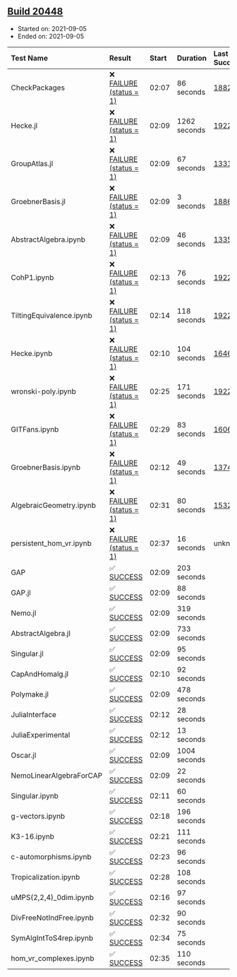 ## [Build 20448](https://oscarci.mathematik.uni-kl.de/job/oscar/20448/)

* Started on: 2021-09-05
* Ended on: 2021-09-05

| Test Name    | Result | Start | Duration | Last Success | First Failure |
|:-------------|:-------|:------|:---------|:-------------|:--------------|
| CheckPackages | ❌ [FAILURE (status = 1)](https://oscarci.mathematik.uni-kl.de/job/oscar/20448/artifact/logs/build-20448/CheckPackages.log) | 02:07 | 86 seconds | [18822](https://oscarci.mathematik.uni-kl.de/job/oscar/18822/) | [18823](https://oscarci.mathematik.uni-kl.de/job/oscar/18823/) |
| Hecke.jl | ❌ [FAILURE (status = 1)](https://oscarci.mathematik.uni-kl.de/job/oscar/20448/artifact/logs/build-20448/Hecke.jl.log) | 02:09 | 1262 seconds | [19222](https://oscarci.mathematik.uni-kl.de/job/oscar/19222/) | [20152](https://oscarci.mathematik.uni-kl.de/job/oscar/20152/) |
| GroupAtlas.jl | ❌ [FAILURE (status = 1)](https://oscarci.mathematik.uni-kl.de/job/oscar/20448/artifact/logs/build-20448/GroupAtlas.jl.log) | 02:09 | 67 seconds | [13311](https://oscarci.mathematik.uni-kl.de/job/oscar/13311/) | [13312](https://oscarci.mathematik.uni-kl.de/job/oscar/13312/) |
| GroebnerBasis.jl | ❌ [FAILURE (status = 1)](https://oscarci.mathematik.uni-kl.de/job/oscar/20448/artifact/logs/build-20448/GroebnerBasis.jl.log) | 02:09 | 3 seconds | [18864](https://oscarci.mathematik.uni-kl.de/job/oscar/18864/) | [18865](https://oscarci.mathematik.uni-kl.de/job/oscar/18865/) |
| AbstractAlgebra.ipynb | ❌ [FAILURE (status = 1)](https://oscarci.mathematik.uni-kl.de/job/oscar/20448/artifact/logs/build-20448/AbstractAlgebra.ipynb.log) | 02:09 | 46 seconds | [13355](https://oscarci.mathematik.uni-kl.de/job/oscar/13355/) | [13356](https://oscarci.mathematik.uni-kl.de/job/oscar/13356/) |
| CohP1.ipynb | ❌ [FAILURE (status = 1)](https://oscarci.mathematik.uni-kl.de/job/oscar/20448/artifact/logs/build-20448/CohP1.ipynb.log) | 02:13 | 76 seconds | [19222](https://oscarci.mathematik.uni-kl.de/job/oscar/19222/) | [20152](https://oscarci.mathematik.uni-kl.de/job/oscar/20152/) |
| TiltingEquivalence.ipynb | ❌ [FAILURE (status = 1)](https://oscarci.mathematik.uni-kl.de/job/oscar/20448/artifact/logs/build-20448/TiltingEquivalence.ipynb.log) | 02:14 | 118 seconds | [19222](https://oscarci.mathematik.uni-kl.de/job/oscar/19222/) | [20152](https://oscarci.mathematik.uni-kl.de/job/oscar/20152/) |
| Hecke.ipynb | ❌ [FAILURE (status = 1)](https://oscarci.mathematik.uni-kl.de/job/oscar/20448/artifact/logs/build-20448/Hecke.ipynb.log) | 02:10 | 104 seconds | [16463](https://oscarci.mathematik.uni-kl.de/job/oscar/16463/) | [16464](https://oscarci.mathematik.uni-kl.de/job/oscar/16464/) |
| wronski-poly.ipynb | ❌ [FAILURE (status = 1)](https://oscarci.mathematik.uni-kl.de/job/oscar/20448/artifact/logs/build-20448/wronski-poly.ipynb.log) | 02:25 | 171 seconds | [19222](https://oscarci.mathematik.uni-kl.de/job/oscar/19222/) | [20152](https://oscarci.mathematik.uni-kl.de/job/oscar/20152/) |
| GITFans.ipynb | ❌ [FAILURE (status = 1)](https://oscarci.mathematik.uni-kl.de/job/oscar/20448/artifact/logs/build-20448/GITFans.ipynb.log) | 02:29 | 83 seconds | [16068](https://oscarci.mathematik.uni-kl.de/job/oscar/16068/) | [16069](https://oscarci.mathematik.uni-kl.de/job/oscar/16069/) |
| GroebnerBasis.ipynb | ❌ [FAILURE (status = 1)](https://oscarci.mathematik.uni-kl.de/job/oscar/20448/artifact/logs/build-20448/GroebnerBasis.ipynb.log) | 02:12 | 49 seconds | [13748](https://oscarci.mathematik.uni-kl.de/job/oscar/13748/) | [13749](https://oscarci.mathematik.uni-kl.de/job/oscar/13749/) |
| AlgebraicGeometry.ipynb | ❌ [FAILURE (status = 1)](https://oscarci.mathematik.uni-kl.de/job/oscar/20448/artifact/logs/build-20448/AlgebraicGeometry.ipynb.log) | 02:31 | 80 seconds | [15322](https://oscarci.mathematik.uni-kl.de/job/oscar/15322/) | [15323](https://oscarci.mathematik.uni-kl.de/job/oscar/15323/) |
| persistent_hom_vr.ipynb | ❌ [FAILURE (status = 1)](https://oscarci.mathematik.uni-kl.de/job/oscar/20448/artifact/logs/build-20448/persistent_hom_vr.ipynb.log) | 02:37 | 16 seconds | unknown | unknown |
| GAP | ✅ [SUCCESS](https://oscarci.mathematik.uni-kl.de/job/oscar/20448/artifact/logs/build-20448/GAP.log) | 02:09 | 203 seconds |  |  |
| GAP.jl | ✅ [SUCCESS](https://oscarci.mathematik.uni-kl.de/job/oscar/20448/artifact/logs/build-20448/GAP.jl.log) | 02:09 | 88 seconds |  |  |
| Nemo.jl | ✅ [SUCCESS](https://oscarci.mathematik.uni-kl.de/job/oscar/20448/artifact/logs/build-20448/Nemo.jl.log) | 02:09 | 319 seconds |  |  |
| AbstractAlgebra.jl | ✅ [SUCCESS](https://oscarci.mathematik.uni-kl.de/job/oscar/20448/artifact/logs/build-20448/AbstractAlgebra.jl.log) | 02:09 | 733 seconds |  |  |
| Singular.jl | ✅ [SUCCESS](https://oscarci.mathematik.uni-kl.de/job/oscar/20448/artifact/logs/build-20448/Singular.jl.log) | 02:09 | 95 seconds |  |  |
| CapAndHomalg.jl | ✅ [SUCCESS](https://oscarci.mathematik.uni-kl.de/job/oscar/20448/artifact/logs/build-20448/CapAndHomalg.jl.log) | 02:10 | 92 seconds |  |  |
| Polymake.jl | ✅ [SUCCESS](https://oscarci.mathematik.uni-kl.de/job/oscar/20448/artifact/logs/build-20448/Polymake.jl.log) | 02:09 | 478 seconds |  |  |
| JuliaInterface | ✅ [SUCCESS](https://oscarci.mathematik.uni-kl.de/job/oscar/20448/artifact/logs/build-20448/JuliaInterface.log) | 02:12 | 28 seconds |  |  |
| JuliaExperimental | ✅ [SUCCESS](https://oscarci.mathematik.uni-kl.de/job/oscar/20448/artifact/logs/build-20448/JuliaExperimental.log) | 02:12 | 13 seconds |  |  |
| Oscar.jl | ✅ [SUCCESS](https://oscarci.mathematik.uni-kl.de/job/oscar/20448/artifact/logs/build-20448/Oscar.jl.log) | 02:09 | 1004 seconds |  |  |
| NemoLinearAlgebraForCAP | ✅ [SUCCESS](https://oscarci.mathematik.uni-kl.de/job/oscar/20448/artifact/logs/build-20448/NemoLinearAlgebraForCAP.log) | 02:09 | 22 seconds |  |  |
| Singular.ipynb | ✅ [SUCCESS](https://oscarci.mathematik.uni-kl.de/job/oscar/20448/artifact/logs/build-20448/Singular.ipynb.log) | 02:11 | 60 seconds |  |  |
| g-vectors.ipynb | ✅ [SUCCESS](https://oscarci.mathematik.uni-kl.de/job/oscar/20448/artifact/logs/build-20448/g-vectors.ipynb.log) | 02:18 | 196 seconds |  |  |
| K3-16.ipynb | ✅ [SUCCESS](https://oscarci.mathematik.uni-kl.de/job/oscar/20448/artifact/logs/build-20448/K3-16.ipynb.log) | 02:21 | 111 seconds |  |  |
| c-automorphisms.ipynb | ✅ [SUCCESS](https://oscarci.mathematik.uni-kl.de/job/oscar/20448/artifact/logs/build-20448/c-automorphisms.ipynb.log) | 02:23 | 96 seconds |  |  |
| Tropicalization.ipynb | ✅ [SUCCESS](https://oscarci.mathematik.uni-kl.de/job/oscar/20448/artifact/logs/build-20448/Tropicalization.ipynb.log) | 02:28 | 108 seconds |  |  |
| uMPS(2,2,4)_0dim.ipynb | ✅ [SUCCESS](https://oscarci.mathematik.uni-kl.de/job/oscar/20448/artifact/logs/build-20448/uMPS-2-2-4-_0dim.ipynb.log) | 02:16 | 97 seconds |  |  |
| DivFreeNotIndFree.ipynb | ✅ [SUCCESS](https://oscarci.mathematik.uni-kl.de/job/oscar/20448/artifact/logs/build-20448/DivFreeNotIndFree.ipynb.log) | 02:32 | 90 seconds |  |  |
| SymAlgIntToS4rep.ipynb | ✅ [SUCCESS](https://oscarci.mathematik.uni-kl.de/job/oscar/20448/artifact/logs/build-20448/SymAlgIntToS4rep.ipynb.log) | 02:34 | 75 seconds |  |  |
| hom_vr_complexes.ipynb | ✅ [SUCCESS](https://oscarci.mathematik.uni-kl.de/job/oscar/20448/artifact/logs/build-20448/hom_vr_complexes.ipynb.log) | 02:35 | 110 seconds |  |  |
